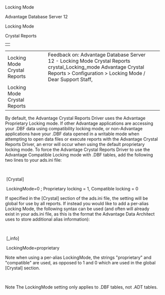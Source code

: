 Locking Mode




Advantage Database Server 12  

Locking Mode

Crystal Reports

|  |
| --- |
|  |

|  |  |  |  |  |
| --- | --- | --- | --- | --- |
| Locking Mode  Crystal Reports |  |  | Feedback on: Advantage Database Server 12 - Locking Mode Crystal Reports crystal\_Locking\_mode Advantage Crystal Reports > Configuration > Locking Mode / Dear Support Staff, |  |
| Locking Mode  Crystal Reports |  |  |  |  |

By default, the Advantage Crystal Reports Driver uses the Advantage Proprietary Locking mode. If other Advantage applications are accessing your .DBF data using compatibility locking mode, or non-Advantage applications have your .DBF data opened in a writable mode when attempting to open data files or execute reports with the Advantage Crystal Reports Driver, an error will occur when using the default proprietary locking mode. To force the Advantage Crystal Reports Driver to use the Advantage Compatible Locking mode with .DBF tables, add the following two lines to your ads.ini file:

 

 [Crystal]

 LockingMode=0 ; Proprietary locking = 1, Compatible locking = 0

If specified in the [Crystal] section of the ads.ini file, the setting will be global for use by all reports. If instead you would like to add a per-alias Locking Mode, the following syntax can be used (and often will already exist in your ads.ini file, as this is the format the Advantage Data Architect uses to store additional alias information):

 

 [<YourAliasName>\_info]

 LockingMode=proprietary

Note when using a per-alias LockingMode, the strings "proprietary" and "compatible" are used, as opposed to 1 and 0 which are used in the global [Crystal] section.

 

Note The LockingMode setting only applies to .DBF tables, not .ADT tables.